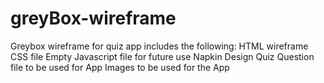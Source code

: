 # greyBox-wireframe
Greybox wireframe for quiz app includes the following: 
HTML wireframe
CSS file
Empty Javascript file for future use
Napkin Design
Quiz Question file to be used for App
Images to be used for the App
